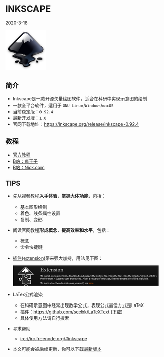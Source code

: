 # INKSCAPE

2020-3-18



<img src="figures/inkscape-logo.svg" style="zoom:50%;" />

## 简介

- Inkscape是一款开源矢量绘图软件，适合在科研中实现示意图的绘制
- 一款全平台软件，适用于 `GNU Linux`/`Windows`/`macOS `
- 当前稳定版：`0.92.4`
- 最新开发版：`1.0`
- 官网下载地址：https://inkscape.org/release/inkscape-0.92.4


## 教程

- [官方教程](https://inkscape.org/learn/tutorials/)
- [B站：疯王子](https://space.bilibili.com/5884683/channel/detail?cid=39695)
- [B站：Nick.com](https://www.bilibili.com/video/av63893246)

## TIPS

- 先从视频教程**入手体验**，**掌握大体功能**，包括：	
  - 基本图形绘制
  - 着色、线条属性设置
  - 复制、变形
  
- 阅读官网教程**形成概念**，**提高效率和水平**，包括：
  - 概念
  - 命令快捷键

- [插件(extension)](https://inkscape.org/gallery/=extension)带来强大加持，用法见下图：

  <img src="figures/extension.png" style="zoom: 50%;" />

- LaTex公式渲染

  - 在科研示意图中经常出现数学公式，表现公式最佳方式是LaTeX
  - 插件：https://github.com/seebk/LaTeXText ([下载](https://github.com/seebk/LaTeXText/releases))
  - 具体使用方法请自行搜索

- 寻求帮助

  - [irc://irc.freenode.org/#inkscape](irc://irc.freenode.org/#inkscape)

- 本文可能会被后续更新，你可以下载[最新版本](https://github.com/yangdaweihit/haohaolearn/tree/master/inkscape)

